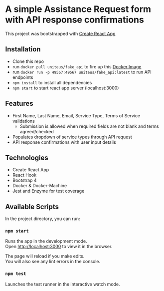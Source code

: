 # A simple Assistance Request form with API response confirmations

This project was bootstrapped with [Create React App](https://github.com/facebook/create-react-app)

## Installation
  * Clone this repo
  * run `docker pull uniteus/fake_api` to fire up this [Docker Image](https://hub.docker.com/r/uniteus/fake_api/ "docker image")
  * run `docker run -p 49567:49567 uniteus/fake_api:latest` to run API endpoints
  * `npm install` to install all dependencies
  * `npm start` to start react app server (localhost:3000)

## Features
  * First Name, Last Name, Email, Service Type, Terms of Service validations
    * Submission is allowed when required fields are not blank and terms agreed/checked
  * Populates dropdown of service types through API request
  * API response confirmations with user input details

## Technologies
  * Create React App
  * React Hook
  * Bootstrap 4
  * Docker & Docker-Machine
  * Jest and Enzyme for test coverage

## Available Scripts

In the project directory, you can run:

### `npm start`

Runs the app in the development mode.<br>
Open [http://localhost:3000](http://localhost:3000) to view it in the browser.

The page will reload if you make edits.<br>
You will also see any lint errors in the console.

### `npm test`

Launches the test runner in the interactive watch mode.